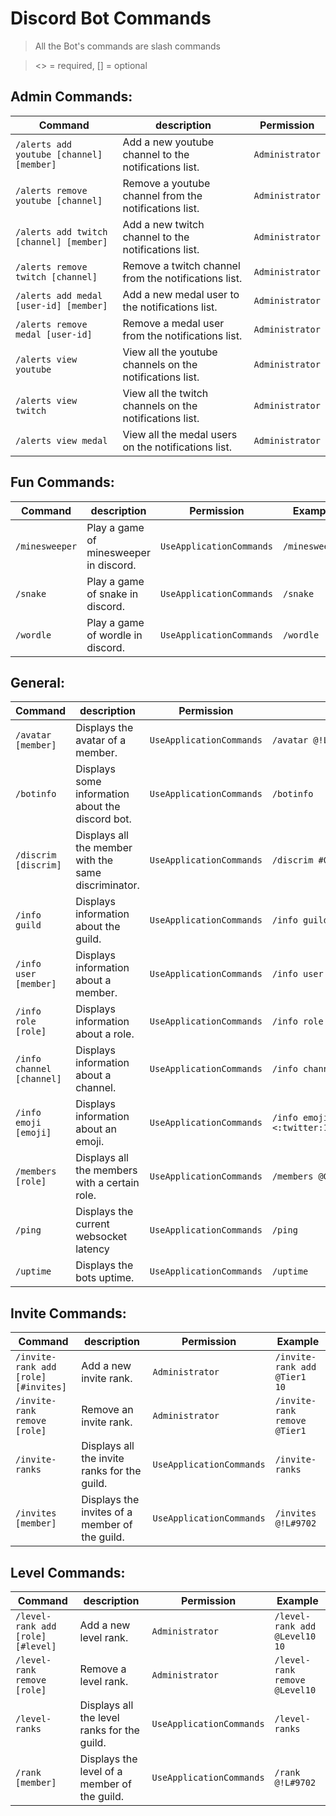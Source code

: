 # Discord Bot Commands

>All the Bot's commands are slash commands

><> = required, [] = optional

## Admin Commands:

|	Command	| description	| Permission | 
--------------------|--------------|-----
| `/alerts add youtube [channel] [member]`      | Add a new youtube channel to the notifications list.        | `Administrator` | 
| `/alerts remove youtube [channel]`      | Remove a youtube channel from the notifications list.        | `Administrator` | 
| `/alerts add twitch [channel] [member]`      | Add a new twitch channel to the notifications list.        | `Administrator` | 
| `/alerts remove twitch [channel]`      | Remove a twitch channel from the notifications list.        | `Administrator` | 
| `/alerts add medal [user-id] [member]`      | Add a new medal user to the notifications list.        | `Administrator` | 
| `/alerts remove medal [user-id]`      | Remove a medal user from the notifications list.        | `Administrator` | 
| `/alerts view youtube`      | View all the youtube channels on the notifications list.        | `Administrator` | 
| `/alerts view twitch`      | View all the twitch channels on the notifications list.        | `Administrator` | 
| `/alerts view medal`      | View all the medal users on the notifications list.        | `Administrator` | 




## Fun Commands:
|	Command	| description	| Permission | Example
|---------------|--------------------|--------------|-----|
| `/minesweeper`      | Play a game of minesweeper in discord.        | `UseApplicationCommands` | `/minesweeper` |
| `/snake`      | Play a game of snake in discord.        | `UseApplicationCommands` | `/snake` |
| `/wordle`      | Play a game of wordle in discord.        | `UseApplicationCommands` | `/wordle` |


## General:
|	Command	| description	| Permission | Example
|---------------|--------------------|--------------|-----|
| `/avatar [member]`      | Displays the avatar of a member.        | `UseApplicationCommands` | `/avatar @!L#9702` |
| `/botinfo`      | Displays some information about the discord bot.        | `UseApplicationCommands` | `/botinfo` |
| `/discrim [discrim]`      | Displays all the member with the same discriminator.        | `UseApplicationCommands` | `/discrim #0001` |
| `/info guild`      | Displays information about the guild.        | `UseApplicationCommands` | `/info guild` |
| `/info user [member]`      | Displays information about a member.        | `UseApplicationCommands` | `/info user @!L#9702` |
| `/info role [role]`      | Displays information about a role.        | `UseApplicationCommands` | `/info role @Guest` |
| `/info channel [channel]`      | Displays information about a channel.        | `UseApplicationCommands` | `/info channel #general` |
| `/info emoji [emoji]`      | Displays information about an emoji.        | `UseApplicationCommands` | `/info emoji <:twitter:1083364994403541092>` |
| `/members [role]`      | Displays all the members with a certain role.        | `UseApplicationCommands` | `/members @Guest` |
| `/ping`      | Displays the current websocket latency        | `UseApplicationCommands` | `/ping` |
| `/uptime`      | Displays the bots uptime.        | `UseApplicationCommands` | `/uptime` |


## Invite Commands:
|	Command	| description	| Permission | Example
|---------------|--------------------|--------------|-----|
| `/invite-rank add [role] [#invites]`      | Add a new invite rank.        | `Administrator` | `/invite-rank add @Tier1 10` |
| `/invite-rank remove [role]`      | Remove an invite rank.       | `Administrator` | `/invite-rank remove @Tier1` |
| `/invite-ranks`      | Displays all the invite ranks for the guild.       | `UseApplicationCommands` | `/invite-ranks` |
| `/invites [member]`      | Displays the invites of a member of the guild.        | `UseApplicationCommands` | `/invites @!L#9702` |


## Level Commands:
|	Command	| description	| Permission | Example
|---------------|--------------------|--------------|-----|
| `/level-rank add [role] [#level]`      | Add a new level rank.        | `Administrator` | `/level-rank add @Level10 10` |
| `/level-rank remove [role]`      | Remove a level rank.       | `Administrator` | `/level-rank remove @Level10` |
| `/level-ranks`      | Displays all the level ranks for the guild.       | `UseApplicationCommands` | `/level-ranks` |
| `/rank [member]`      | Displays the level of a member of the guild.        | `UseApplicationCommands` | `/rank @!L#9702` |